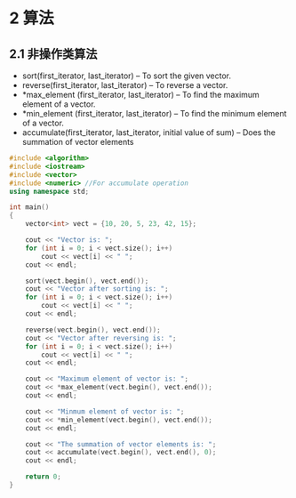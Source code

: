 # 2 算法

## 2.1 非操作类算法

- sort(first_iterator, last_iterator) – To sort the given vector.
- reverse(first_iterator, last_iterator) – To reverse a vector.
- *max_element (first_iterator, last_iterator) – To find the maximum element of a vector.
- *min_element (first_iterator, last_iterator) – To find the minimum element of a vector.
- accumulate(first_iterator, last_iterator, initial value of sum) – Does the summation of vector elements

```cpp
#include <algorithm>
#include <iostream>
#include <vector>
#include <numeric> //For accumulate operation
using namespace std;

int main()
{
    vector<int> vect = {10, 20, 5, 23, 42, 15};

    cout << "Vector is: ";
    for (int i = 0; i < vect.size(); i++)
        cout << vect[i] << " ";
    cout << endl;

    sort(vect.begin(), vect.end());
    cout << "Vector after sorting is: ";
    for (int i = 0; i < vect.size(); i++)
        cout << vect[i] << " ";
    cout << endl;

    reverse(vect.begin(), vect.end());
    cout << "Vector after reversing is: ";
    for (int i = 0; i < vect.size(); i++)
        cout << vect[i] << " ";
    cout << endl;

    cout << "Maximum element of vector is: ";
    cout << *max_element(vect.begin(), vect.end());
    cout << endl;

    cout << "Minmum element of vector is: ";
    cout << *min_element(vect.begin(), vect.end());
    cout << endl;

    cout << "The summation of vector elements is: ";
    cout << accumulate(vect.begin(), vect.end(), 0);
    cout << endl;

    return 0;
}
```
